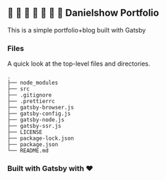 ## 🚀 🚀 🚀 🚀 🚀 🚀 🚀 Danielshow Portfolio

This is a simple portfolio+blog built with Gatsby

### Files

A quick look at the top-level files and directories.

    .
    ├── node_modules
    ├── src
    ├── .gitignore
    ├── .prettierrc
    ├── gatsby-browser.js
    ├── gatsby-config.js
    ├── gatsby-node.js
    ├── gatsby-ssr.js
    ├── LICENSE
    ├── package-lock.json
    ├── package.json
    └── README.md

### Built with Gatsby with ❤️
